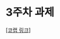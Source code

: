 # 3주차 과제

[[코랩 링크]](https://colab.research.google.com/drive/11dJnA9-wqYqNP_NG0AJESGdYEaEqYfWo?usp=sharing)
